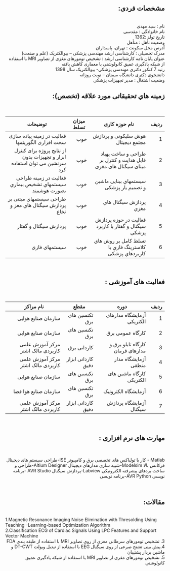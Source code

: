 <div dir="rtl">
  
##  مشخصات فردی:
<br/>
نام : سید مهدی 
<br/>
نام خانوادگی : مقدسی
<br/>
تاریخ تولد :1362 
<br/>
وضعیت تأهل : متأهل
<br/> 
آدرس محل سکونت : تهران، پاسداران
<br/> 
مدرک تحصیلی : کارشناسی ارشد مهندسی پزشکی – بیوالکتریک (علم و صنعت)
<br/>
عنوان پایان نامه کارشناسی ارشد : تشخیص تومورهای مغزی از تصاویر MRI  با استفاده از شبکه یادگیری عمیق کانولوشنی  با معماری کاهش یافته
<br/>
رتبه 7 کنکور دکتری مهندسی پزشکی- بیوالکتریک  سال 1398
<br/>
 دانشجوی دکتری دانشگاه سمنان – نوبت روزانه
<br/> 
وضعیت اشتغال : مدیر تجهیزات پزشکی
  
 ## زمینه هاي تحقیقاتی مورد علاقه (تخصص): 

<br/> 
   
| ردیف |نام حوزه کاری  |میزان تسلط  |  توضیحات  | 
|-------|---------|----------------------|---------------|
|1| هوش سلیکونی و پردازش مجتمع دیجیتال|خوب|فعالیت در زمینه پیاده سازی سخت افزاری الگوریتمها| 
|2|طراحی و ساخت پهباد قابل هدایت و کنترل بر مبنای سیگنال های مغزی|خوب|از نتایج پروژه برای کنترل ابزار و تجهیزات بدون سرنشین می توان استفاده کرد 
|3|سیستمهاي بینایی ماشین و تصمیم یار پزشکی |خوب| فعالیت در زمینه طراحی سیستمهاي تشخیص بیماري بصورت هوشمند   |
|4| پردازش سیگنال هاي مغزي | خوب | طراحی سیستمهاي مبتنی بر پردازش سیگنال هاي مغز و نخاع |        
|5|فعالیت در حوزه پردازش سیگنال و گفتار با کاربرد پزشکی| خوب| پردازش سیگنال و گفتار| 
|6|تسلط کامل بر روش هاي کلاسترینگ فازي با کاربردهاي پزشکی| خوب| سیستمهای فازی|
 
  
<br/> 
  
## فعالیت های آموزشی :
  
<br/> 
   
| ردیف |دوره  |مقطع  |  نام مراکز  | 
|-------|---------|----------------------|---------------|
|1|آزمایشگاه مدارهای الکتریکی|تکنسین های برق |سازمان صنایع هوایی|
|2|کارگاه عمومی برق |تکنسین های برق|سازمان صنایع هوایی|
|3|کارگاه تابلو برق و مدارهای فرمان|کاردانی برق|مرکز آموزش علمی کاربردی مالک اشتر|
|4|آزمایشگاه مدار منطقی|کاردانی ابزار دقیق|مرکز آموزش علمی کاربردی مالک اشتر|
|5|کارگاه ماشین های الکتریکی|تکنسین های برق|سازمان صنایع هوایی|
|6|آزمایشگاه الکترونیک|تکنسین های برق|سازمان صنایع هوا فضا|
|7|آزمایشگاه پردازش سیگنال|کاردانی ابزار دقیق|مرکز آموزش علمی کاربردی مالک اشتر|
  
<br/> 
  
## مهارت های نرم افزاری :
  
<br/>
  
Matlab - کار با تولباکس های تخصصی برق و کامپیوتر
ISE-طراحی سیستم های دیجیتال فرکانس بالا
Modelsim-شبیه سازی مدارهای دیجیتال
Altium Designer-طراحی و ساخت بردهای پیشرفته الکترونیکی
Labview-پردازش سیگنال
AVR Studio -برنامه نویسی AVR
Python-برنامه نویسی
  
 <br/> 
  
 ## مقالات:
 <br/>
</div>
1.Magnetic Resonance Imaging Noise Elimination with Thresolding Using Teaching –Learning-based Optimization Algorithm
<br/>
2.Classification ECG of Cardiac Signals Using LPC Features and Support Vector Machine
<br/>
<div dir="rtl">
3.  
تشخیص تومورهای سرطانی مغزی از روی تصاویر MRI با استفاده از طبقه بندی FDA
 <br/>
4.پیش بینی تشنج صرعی از روی سیگنال EEG با استفاده از تبدیل ویولت DT-CWT و ماشین بردار پشتیبان
<br/>
5. تشخیص تومورهای مغزی از تصاویر MRI با استفاده از شبکه یادگیری عمیق کانولوشنی


